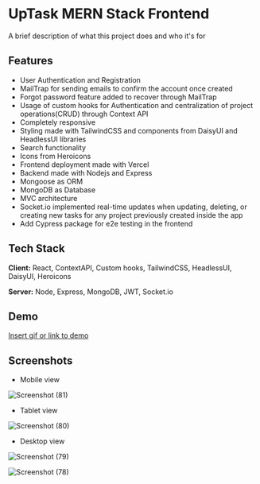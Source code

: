 # UpTask MERN Stack Frontend

A brief description of what this project does and who it's for





## Features

- User Authentication and Registration
- MailTrap for sending emails to confirm the account once created
- Forgot password feature added to recover through MailTrap
- Usage of custom hooks for Authentication and centralization of project operations(CRUD) through Context API
- Completely responsive
- Styling made with TailwindCSS and components from DaisyUI and HeadlessUI libraries
- Search functionality
- Icons from Heroicons
- Frontend deployment made with Vercel
- Backend made with Nodejs and Express
- Mongoose as ORM
- MongoDB as Database
- MVC architecture
- Socket.io implemented real-time updates when updating, deleting, or creating new tasks for any project previously created inside the app
- Add Cypress package for e2e testing in the frontend 


## Tech Stack

**Client:** React, ContextAPI, Custom hooks, TailwindCSS, HeadlessUI, DaisyUI, Heroicons

**Server:** Node, Express, MongoDB, JWT, Socket.io


## Demo

[Insert gif or link to demo](https://up-task-mern-stack-frontend.vercel.app/)


## Screenshots

- Mobile view

![Screenshot (81)](https://github.com/cjgv1809/UpTask-MERN-stack-frontend/assets/57246901/9143a0e4-a7b8-49ef-aa63-2f01122aa7f8)

- Tablet view

![Screenshot (80)](https://github.com/cjgv1809/UpTask-MERN-stack-frontend/assets/57246901/569066ab-bc37-45c5-9c1f-33dafd8eb641)

- Desktop view

![Screenshot (79)](https://github.com/cjgv1809/UpTask-MERN-stack-frontend/assets/57246901/62e7ea3e-e69d-4407-927c-90d36719205a)

![Screenshot (78)](https://github.com/cjgv1809/UpTask-MERN-stack-frontend/assets/57246901/7e1a0ba3-dffc-44f3-a1a6-17988c38e776)



